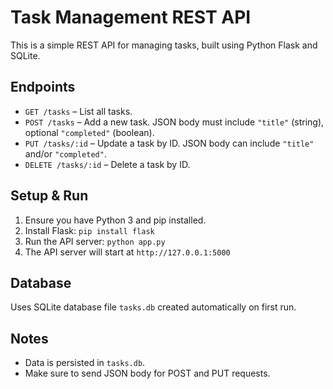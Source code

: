 # Task Management REST API

This is a simple REST API for managing tasks, built using Python Flask and SQLite.

## Endpoints
- `GET /tasks` – List all tasks.
- `POST /tasks` – Add a new task. JSON body must include `"title"` (string), optional `"completed"` (boolean).
- `PUT /tasks/:id` – Update a task by ID. JSON body can include `"title"` and/or `"completed"`.
- `DELETE /tasks/:id` – Delete a task by ID.

## Setup & Run
1. Ensure you have Python 3 and pip installed.
2. Install Flask: `pip install flask`
3. Run the API server: `python app.py`
4. The API server will start at `http://127.0.0.1:5000`

## Database
Uses SQLite database file `tasks.db` created automatically on first run.

## Notes
- Data is persisted in `tasks.db`.
- Make sure to send JSON body for POST and PUT requests.
